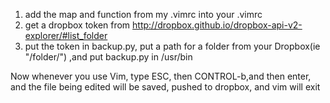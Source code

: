 1. add the map and function from my .vimrc into your .vimrc
2. get a dropbox token from http://dropbox.github.io/dropbox-api-v2-explorer/#list_folder 
3. put the token in backup.py, put a path for a folder from your Dropbox(ie "/folder/") ,and put backup.py in /usr/bin

Now whenever you use Vim, type ESC, then CONTROL-b,and then enter,
and the file being edited will be saved, pushed to dropbox, and vim will exit
